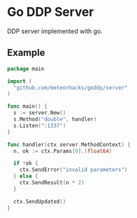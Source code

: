 # Go DDP Server

DDP server implemented with go.

## Example

```go
package main

import (
  "github.com/meteorhacks/goddp/server"
)

func main() {
  s := server.New()
  s.Method("double", handler)
  s.Listen(":1337")
}

func handler(ctx server.MethodContext) {
  n, ok := ctx.Params[0].(float64)

  if !ok {
    ctx.SendError("invalid parameters")
  } else {
    ctx.SendResult(n * 2)
  }

  ctx.SendUpdated()
}
```
